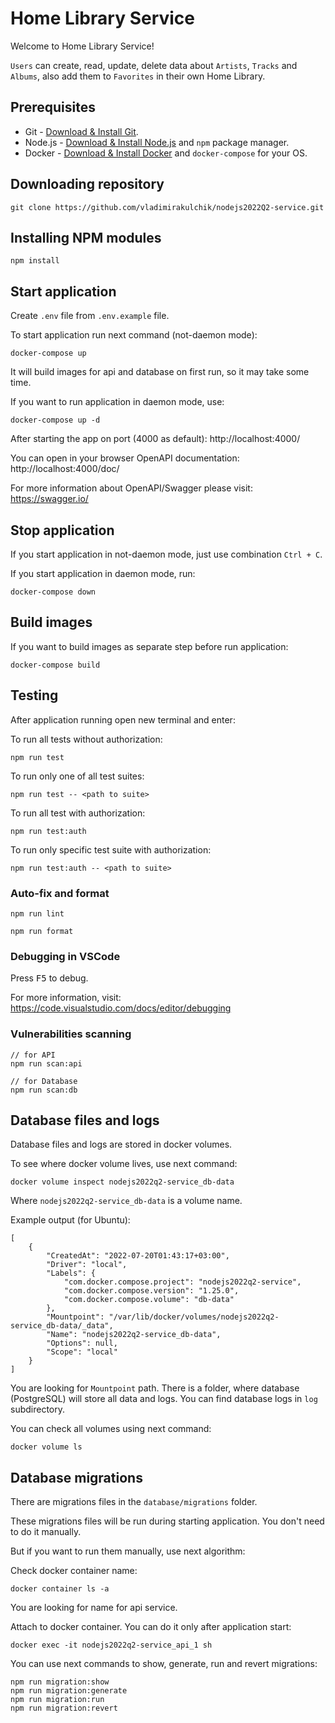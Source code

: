 # Home Library Service

Welcome to Home Library Service! 

`Users` can create, read, update, delete data about `Artists`, `Tracks` and `Albums`, also add them to `Favorites` in their own Home Library.

## Prerequisites

- Git - [Download & Install Git](https://git-scm.com/downloads).
- Node.js - [Download & Install Node.js](https://nodejs.org/en/download/) and `npm` package manager.
- Docker - [Download & Install Docker](https://docs.docker.com/) and `docker-compose` for your OS.

## Downloading repository

```
git clone https://github.com/vladimirakulchik/nodejs2022Q2-service.git
```

## Installing NPM modules

```
npm install
```

## Start application

Create `.env` file from `.env.example` file.

To start application run next command (not-daemon mode):
```
docker-compose up
```

It will build images for api and database on first run, so it may take some time.

If you want to run application in daemon mode, use:
```
docker-compose up -d
```

After starting the app on port (4000 as default): http://localhost:4000/

You can open in your browser OpenAPI documentation: http://localhost:4000/doc/

For more information about OpenAPI/Swagger please visit: https://swagger.io/

## Stop application

If you start application in not-daemon mode, just use combination `Ctrl + C`.

If you start application in daemon mode, run:
```
docker-compose down
```

## Build images

If you want to build images as separate step before run application:
```
docker-compose build
```

## Testing

After application running open new terminal and enter:

To run all tests without authorization:
```
npm run test
```

To run only one of all test suites:
```
npm run test -- <path to suite>
```

To run all test with authorization:
```
npm run test:auth
```

To run only specific test suite with authorization:
```
npm run test:auth -- <path to suite>
```

### Auto-fix and format

```
npm run lint
```

```
npm run format
```

### Debugging in VSCode

Press <kbd>F5</kbd> to debug.

For more information, visit: https://code.visualstudio.com/docs/editor/debugging

### Vulnerabilities scanning

```
// for API
npm run scan:api

// for Database
npm run scan:db
```

## Database files and logs

Database files and logs are stored in docker volumes.

To see where docker volume lives, use next command:
```
docker volume inspect nodejs2022q2-service_db-data
```
Where `nodejs2022q2-service_db-data` is a volume name. 

Example output (for Ubuntu):
```
[
    {
        "CreatedAt": "2022-07-20T01:43:17+03:00",
        "Driver": "local",
        "Labels": {
            "com.docker.compose.project": "nodejs2022q2-service",
            "com.docker.compose.version": "1.25.0",
            "com.docker.compose.volume": "db-data"
        },
        "Mountpoint": "/var/lib/docker/volumes/nodejs2022q2-service_db-data/_data",
        "Name": "nodejs2022q2-service_db-data",
        "Options": null,
        "Scope": "local"
    }
]
```

You are looking for `Mountpoint` path. There is a folder, where database (PostgreSQL) will store all data and logs. 
You can find database logs in `log` subdirectory.

You can check all volumes using next command:
```
docker volume ls
```

## Database migrations

There are migrations files in the `database/migrations` folder.

These migrations files will be run during starting application. You don't need to do it manually.

But if you want to run them manually, use next algorithm:

Check docker container name:
```
docker container ls -a
```
You are looking for name for api service.

Attach to docker container. You can do it only after application start:
```
docker exec -it nodejs2022q2-service_api_1 sh
```

You can use next commands to show, generate, run and revert migrations:
```
npm run migration:show
npm run migration:generate
npm run migration:run
npm run migration:revert
```
